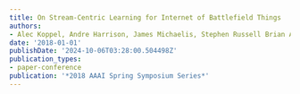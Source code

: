 ```yaml
---
title: On Stream-Centric Learning for Internet of Battlefield Things
authors:
- Alec Koppel, Andre Harrison, James Michaelis, Stephen Russell Brian A. Jalaian
date: '2018-01-01'
publishDate: '2024-10-06T03:28:00.504498Z'
publication_types:
- paper-conference
publication: '*2018 AAAI Spring Symposium Series*'
---
```

